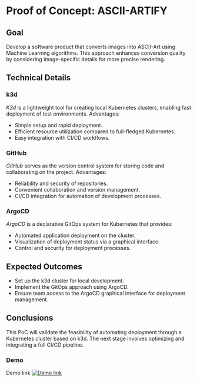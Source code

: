 # Proof of Concept: ASCII-ARTIFY

## Goal
Develop a software product that converts images into ASCII-Art using Machine Learning algorithms. This approach enhances conversion quality by considering image-specific details for more precise rendering.


## Technical Details
### **k3d**
*K3d* is a lightweight tool for creating local Kubernetes clusters, enabling fast deployment of test environments. Advantages:
- Simple setup and rapid deployment.
- Efficient resource utilization compared to full-fledged Kubernetes.
- Easy integration with CI/CD workflows.

### **GitHub**
*GitHub* serves as the version control system for storing code and collaborating on the project. Advantages:
- Reliability and security of repositories.
- Convenient collaboration and version management.
- CI/CD integration for automation of development processes.

### **ArgoCD**
*ArgoCD* is a declarative GitOps system for Kubernetes that provides:
- Automated application deployment on the cluster.
- Visualization of deployment status via a graphical interface.
- Control and security for deployment processes.

## Expected Outcomes
- Set up the k3d cluster for local development.
- Implement the GitOps approach using ArgoCD.
- Ensure team access to the ArgoCD graphical interface for deployment management.

## Conclusions
This PoC will validate the feasibility of automating deployment through a Kubernetes cluster based on k3d. The next stage involves optimizing and integrating a full CI/CD pipeline.


### **Demo**
Demo link [![Demo link](https://asciinema.org/a/baDRqKgEsHDIwiXXzASPuzshc)](https://asciinema.org/a/baDRqKgEsHDIwiXXzASPuzshc)
